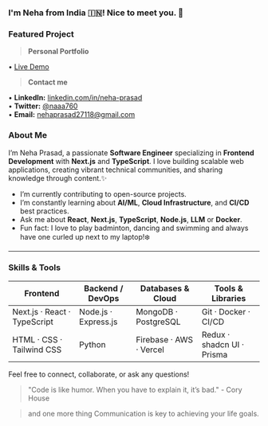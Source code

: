 ### I'm Neha from India 🇮🇳! Nice to meet you. 👋


### Featured Project

> **Personal Portfolio**

• [Live Demo](https://neha-portfolio-liart.vercel.app/)

> **Contact me**

<p style="font-size: 14px;">
• <strong>LinkedIn:</strong> <a href="https://www.linkedin.com/in/neha-prasad-92499821b/">linkedin.com/in/neha-prasad</a><br>
• <strong>Twitter:</strong> <a href="https://x.com/nehaaaa_6">@naaa760</a><br>
• <strong>Email:</strong> <a href="mailto:nehaprasad27118@gmail.com">nehaprasad27118@gmail.com</a>
</p>


### About Me

I’m Neha Prasad, a passionate **Software Engineer** specializing in **Frontend Development** with **Next.js** and **TypeScript**. I love building scalable web applications, creating vibrant technical communities, and sharing knowledge through content.✨

*  I’m currently contributing to open-source projects.
*  I’m constantly learning about **AI/ML**, **Cloud Infrastructure**, and **CI/CD** best practices.
*  Ask me about **React**, **Next.js**, **TypeScript**, **Node.js**, **LLM** or **Docker**.
*  Fun fact: I love to play badminton, dancing and swimming and always have one curled up next to my laptop!❄️

---

### Skills & Tools

| Frontend                     | Backend / DevOps     | Databases & Cloud       | Tools & Libraries          |
| ---------------------------- | -------------------- | ----------------------- | -------------------------- |
| Next.js · React · TypeScript | Node.js · Express.js | MongoDB · PostgreSQL    | Git · Docker · CI/CD       |
| HTML · CSS · Tailwind CSS    | Python               | Firebase · AWS · Vercel | Redux · shadcn UI · Prisma |



Feel free to connect, collaborate, or ask any questions!

> "Code is like humor. When you have to explain it, it’s bad." - Cory House

> and one more thing Communication is key to achieving your life goals.
